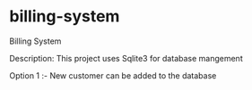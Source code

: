 # billing-system
Billing System 

Description:
This project uses Sqlite3 for database mangement

Option 1 :- New customer can be added to the database
